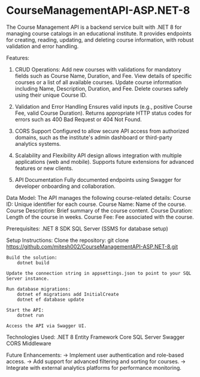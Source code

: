 # CourseManagementAPI-ASP.NET-8
The Course Management API is a backend service built with .NET 8 for managing course catalogs in an educational institute. It provides endpoints for creating, reading, updating, and deleting course information, with robust validation and error handling.

Features:
  1. CRUD Operations:
      Add new courses with validations for mandatory fields such as Course Name, Duration, and Fee.
      View details of specific courses or a list of all available courses.
      Update course information including Name, Description, Duration, and Fee.
      Delete courses safely using their unique Course ID.
  
  2. Validation and Error Handling
      Ensures valid inputs (e.g., positive Course Fee, valid Course Duration).
      Returns appropriate HTTP status codes for errors such as 400 Bad Request or 404 Not Found.
  
  3. CORS Support
      Configured to allow secure API access from authorized domains, such as the institute's admin dashboard or third-party analytics systems.
 
  4. Scalability and Flexibility
      API design allows integration with multiple applications (web and mobile).
      Supports future extensions for advanced features or new clients.
   
  5. API Documentation
      Fully documented endpoints using Swagger for developer onboarding and collaboration.

Data Model:
      The API manages the following course-related details:
          Course ID: Unique identifier for each course.
          Course Name: Name of the course.
          Course Description: Brief summary of the course content.
          Course Duration: Length of the course in weeks.
          Course Fee: Fee associated with the course.

Prerequisites:
    .NET 8 SDK
    SQL Server (SSMS for database setup)
    
Setup Instructions: 
    Clone the repository:
        git clone https://github.com/mitesh002/CourseManagementAPI-ASP.NET-8.git
      
    Build the solution:
        dotnet build
        
    Update the connection string in appsettings.json to point to your SQL Server instance.

    Run database migrations:
        dotnet ef migrations add InitialCreate  
        dotnet ef database update
      
    Start the API:
        dotnet run
      
    Access the API via Swagger UI.

Technologies Used:
    .NET 8
    Entity Framework Core
    SQL Server
    Swagger
    CORS Middleware

Future Enhancements:
    -> Implement user authentication and role-based access.
    -> Add support for advanced filtering and sorting for courses.
    -> Integrate with external analytics platforms for performance monitoring.
